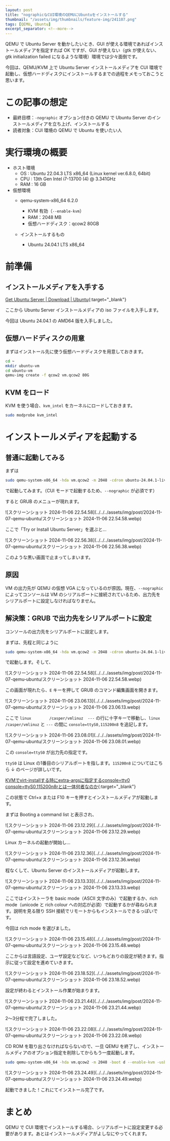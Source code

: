 ```yaml
---
layout: post
title: "nographicなCUI環境のQEMUにUbuntuをインストールする"
thumbnail: "/assets/img/thumbnails/feature-img/241107.png"
tags: [QEMU, Ubuntu]
excerpt_separator: <!--more-->
---
```


QEMU で Ubuntu Server を動かしたいとき、GUI が使える環境であればインストールメディアを指定すれば OK ですが、GUI が使えない（gtk が使えない、gtk initialization failed になるような環境）環境では少々面倒です。

今回は、QEMU/KVM 上で Ubuntu Server インストールメディアを CUI 環境で起動し、仮想ハードディスクにインストールするまでの過程をメモっておこうと思います。

<!--more-->

# この記事の想定

- 最終目標：``-nographic`` オプション付きの QEMU で Ubuntu Server のインストールメディアを立ち上げ、インストールする
- 読者対象：CUI 環境の QEMU で Ubuntu を使いたい人

# 実行環境の概要

- ホスト環境
  - OS : Ubuntu 22.04.3 LTS x86_64 (Linux kernel ver.6.8.0, 64bit)
  - CPU : 13th Gen Intel i7-13700 (4) @ 3.341GHz
  - RAM : 16 GB
- 仮想環境
  - qemu-system-x86_64 6.2.0
    - KVM 有効（``--enable-kvm``）
    - RAM：2048 MB
    - 仮想ハードディスク：qcow2 80GB
  
  - インストールするもの
    - Ubuntu 24.04.1 LTS x86_64
  

# 前準備

## インストールメディアを入手する

[Get Ubuntu Server \| Download \| Ubuntu](https://ubuntu.com/download/server){:target="_blank"}

ここから Ubuntu Server インストールメディアの iso ファイルを入手します。

今回は Ubuntu 24.04.1 の AMD64 版を入手しました。

## 仮想ハードディスクの用意

まずはインストール先に使う仮想ハードディスクを用意しておきます。

```bash
cd ~
mkdir ubuntu-vm
cd ubuntu-vm
qemu-img create -f qcow2 vm.qcow2 80G 
```

## KVM をロード

KVM を使う場合、``kvm_intel`` をカーネルにロードしておきます。

```bash
sudo modprobe kvm_intel 
```

# インストールメディアを起動する

## 普通に起動してみる

まずは

```bash
sudo qemu-system-x86_64 -hda vm.qcow2 -m 2048 -cdrom ubuntu-24.04.1-live-server-amd64.iso -boot d --enable-kvm -usb -nographic
```

で起動してみます。（CUI モードで起動するため、``--nographic`` が必須です）

すると GRUB のメニューが現れます。

![スクリーンショット 2024-11-06 22.54.58](../../../assets/img/post/2024-11-07-qemu-ubuntu/スクリーンショット 2024-11-06 22.54.58.webp)

ここで「Try or Install Ubuntu Server」を選ぶと…

![スクリーンショット 2024-11-06 22.56.38](../../../assets/img/post/2024-11-07-qemu-ubuntu/スクリーンショット 2024-11-06 22.56.38.webp)

このような黒い画面で止まってしまいます。

## 原因

VM の出力先が QEMU の仮想 VGA になっているのが原因。現在、``--nographic`` によってコンソールは VM のシリアルポートに接続されているため、出力先をシリアルポートに設定しなければなりません。

## 解決策：GRUB で出力先をシリアルポートに設定

コンソールの出力先をシリアルポートに設定します。

まずは、先程と同じように

```bash
sudo qemu-system-x86_64 -hda vm.qcow2 -m 2048 -cdrom ubuntu-24.04.1-live-server-amd64.iso -boot d --enable-kvm -usb -nographic
```

で起動します。そして、

![スクリーンショット 2024-11-06 22.54.58](../../../assets/img/post/2024-11-07-qemu-ubuntu/スクリーンショット 2024-11-06 22.54.58.webp)

この画面が現れたら、``E`` キーを押して GRUB のコマンド編集画面を開きます。

![スクリーンショット 2024-11-06 23.06.13](../../../assets/img/post/2024-11-07-qemu-ubuntu/スクリーンショット 2024-11-06 23.06.13.webp)

ここで ``linux        /casper/vmlinuz  ---`` の行に十字キーで移動し、``linux        /casper/vmlinuz`` と ``---`` の間に ``console=ttyS0,115200n8`` を追記します。

![スクリーンショット 2024-11-06 23.08.01](../../../assets/img/post/2024-11-07-qemu-ubuntu/スクリーンショット 2024-11-06 23.08.01.webp)

この ``console=ttyS0`` が出力先の指定です。

``ttyS0`` は Linux の1番目のシリアルポートを指します。``115200n8`` についてはこちら ↓ のページが詳しいです。

[KVMでvirt-installする時にextra-argsに指定するconsole=tty0 console=ttyS0,115200n8rとは一体何者なのか](https://blog.osstech.co.jp/posts/2020/08/tty-console/){:target="_blank"}



この状態で Ctrl+x または F10 キーを押すとインストールメディアが起動します。

まずは Booting a command list と表示され、

![スクリーンショット 2024-11-06 23.12.29](../../../assets/img/post/2024-11-07-qemu-ubuntu/スクリーンショット 2024-11-06 23.12.29.webp)

Linux カーネルの起動が開始し…

![スクリーンショット 2024-11-06 23.12.36](../../../assets/img/post/2024-11-07-qemu-ubuntu/スクリーンショット 2024-11-06 23.12.36.webp)

程なくして、Ubuntu Server のインストールメディアが起動します。

![スクリーンショット 2024-11-06 23.13.33](../../../assets/img/post/2024-11-07-qemu-ubuntu/スクリーンショット 2024-11-06 23.13.33.webp)

ここではインストーラを basic mode（ASCII 文字のみ）で起動するか、rich mode（unicode と rich colour への対応が必須）で起動するかが尋ねられます。説明を見る限り SSH 接続でリモートからもインストールできるっぽいです。

今回は rich mode を選びました。

![スクリーンショット 2024-11-06 23.15.48](../../../assets/img/post/2024-11-07-qemu-ubuntu/スクリーンショット 2024-11-06 23.15.48.webp)

ここからは言語設定、ユーザ設定などなど、いつもどおりの設定が続きます。指示に従って設定を進めていきます。

![スクリーンショット 2024-11-06 23.18.52](../../../assets/img/post/2024-11-07-qemu-ubuntu/スクリーンショット 2024-11-06 23.18.52.webp)

設定が終わるとインストール作業が始まります。

![スクリーンショット 2024-11-06 23.21.44](../../../assets/img/post/2024-11-07-qemu-ubuntu/スクリーンショット 2024-11-06 23.21.44.webp)

2〜3分程で完了しました。

![スクリーンショット 2024-11-06 23.22.08](../../../assets/img/post/2024-11-07-qemu-ubuntu/スクリーンショット 2024-11-06 23.22.08.webp)

CD ROM を取り出さなければならないので、一旦 QEMU を終了し、インストールメディアのオプション指定を削除してからもう一度起動します。

```bash
sudo qemu-system-x86_64 -hda vm.qcow2 -m 2048 -boot d --enable-kvm -usb -nographic
```



![スクリーンショット 2024-11-06 23.24.49](../../../assets/img/post/2024-11-07-qemu-ubuntu/スクリーンショット 2024-11-06 23.24.49.webp)

起動できました！これにてインストール完了です。

# まとめ

QEMU で CUI 環境でインストールする場合、シリアルポートに設定変更する必要があります。あとはインストールメディアがよしなにやってくれます。
